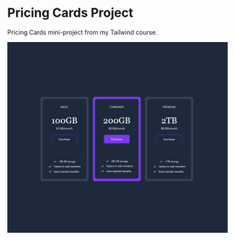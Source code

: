 # Pricing Cards Project

Pricing Cards mini-project from my Tailwind course.

![Alt text](images/pricing-cards.png)
